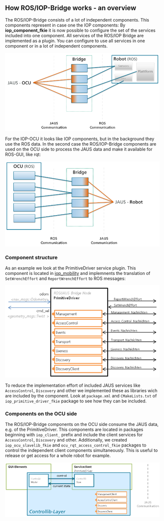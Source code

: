 ## How ROS/IOP-Bridge works - an overview

The ROS/IOP-Bridge consists of a lot of independent components. This components represent in case one the IOP components:
By **iop_component_fkie** it is now possible to configure the set of the services included into one component. All services of the ROS/IOP Bridge are implemented as a plugin. You can configure to use all services in one component or in a lot of independent components.

![](images/iop-bridge-case1.png)

For the IOP-OCU it looks like IOP components, but in the background they use the ROS data.
In the second case the ROS/IOP-Bridge components are used on the OCU side to process the JAUS data and make it available for ROS-GUI, like rqt:

![](images/iop-bridge-case2.png)

### Component structure
As an example we look at the PrimitiveDriver service plugin. This component is located in [iop_mobility](https://github.com/fkie/iop_jaus_mobility) and implemnents the translation of `SetWrenchEffort` and `ReportWrenchEffort` to ROS messages:

![](images/iop-bridge-component.png)

To reduce the implementation effort of included JAUS services like `AccessControl`, `Discovery` and other we implemented these as libraries wich are included by the component. Look at `package.xml` and `CMakeLists.txt` of `iop_primitive_driver_fkie` package to see how they can be included.

### Components on the OCU side
The ROS/IOP-Bridge components on the OCU side consume the JAUS data, e.g. of the PrimitiveDriver. This components are located in packages beginning with `iop_client_` prefix and include the client services for `AccessControl`, `Discovery` and other. Additionally, we created `iop_ocu_slavelib_fkie` and `ocu_rqt_access_control_fkie` packages to control the independent client components simultaneously. This is useful to release or get access for a whole robot for example.

![](images/iop-bridge-controllib-layer.png)
